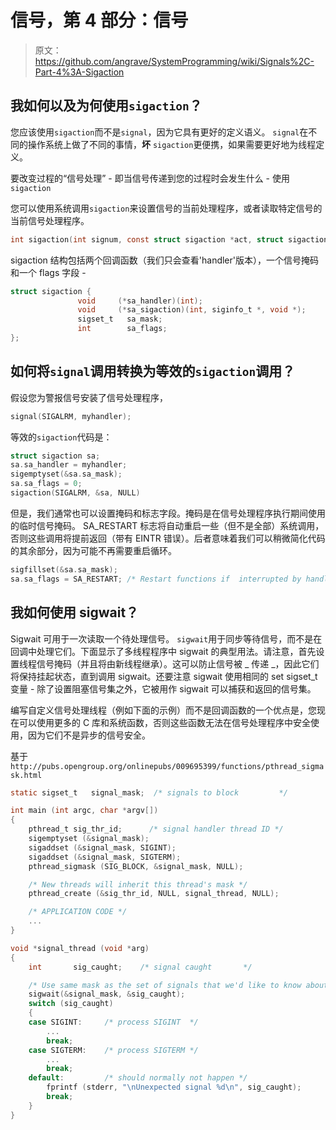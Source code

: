 # 信号，第 4 部分：信号

> 原文：<https://github.com/angrave/SystemProgramming/wiki/Signals%2C-Part-4%3A-Sigaction>

## 我如何以及为何使用`sigaction`？

您应该使用`sigaction`而不是`signal`，因为它具有更好的定义语义。 `signal`在不同的操作系统上做了不同的事情，**坏** `sigaction`更便携，如果需要更好地为线程定义。

要改变过程的“信号处理” - 即当信号传递到您的过程时会发生什么 - 使用`sigaction`

您可以使用系统调用`sigaction`来设置信号的当前处理程序，或者读取特定信号的当前信号处理程序。

```c
int sigaction(int signum, const struct sigaction *act, struct sigaction *oldact);
```

sigaction 结构包括两个回调函数（我们只会查看'handler'版本），一个信号掩码和一个 flags 字段 -

```c
struct sigaction {
               void     (*sa_handler)(int);
               void     (*sa_sigaction)(int, siginfo_t *, void *);
               sigset_t   sa_mask;
               int        sa_flags;
}; 
```

## 如何将`signal`调用转换为等效的`sigaction`调用？

假设您为警报信号安装了信号处理程序，

```c
signal(SIGALRM, myhandler);
```

等效的`sigaction`代码是：

```c
struct sigaction sa; 
sa.sa_handler = myhandler;
sigemptyset(&sa.sa_mask);
sa.sa_flags = 0; 
sigaction(SIGALRM, &sa, NULL)
```

但是，我们通常也可以设置掩码和标志字段。掩码是在信号处理程序执行期间使用的临时信号掩码。 SA_RESTART 标志将自动重启一些（但不是全部）系统调用，否则这些调用将提前返回（带有 EINTR 错误）。后者意味着我们可以稍微简化代码的其余部分，因为可能不再需要重启循环。

```c
sigfillset(&sa.sa_mask);
sa.sa_flags = SA_RESTART; /* Restart functions if  interrupted by handler */     
```

## 我如何使用 sigwait？

Sigwait 可用于一次读取一个待处理信号。 `sigwait`用于同​​步等待信号，而不是在回调中处理它们。下面显示了多线程程序中 sigwait 的典型用法。请注意，首先设置线程信号掩码（并且将由新线程继承）。这可以防止信号被 _ 传递 _，因此它们将保持挂起状态，直到调用 sigwait。还要注意 sigwait 使用相同的 set sigset_t 变量 - 除了设置阻塞信号集之外，它被用作 sigwait 可以捕获和返回的信号集。

编写自定义信号处理线程（例如下面的示例）而不是回调函数的一个优点是，您现在可以使用更多的 C 库和系统函数，否则这些函数无法在信号处理程序中安全使用，因为它们不是异步的信号安全。

基于`http://pubs.opengroup.org/onlinepubs/009695399/functions/pthread_sigmask.html`

```c
static sigset_t   signal_mask;  /* signals to block         */

int main (int argc, char *argv[])
{
    pthread_t sig_thr_id;      /* signal handler thread ID */
    sigemptyset (&signal_mask);
    sigaddset (&signal_mask, SIGINT);
    sigaddset (&signal_mask, SIGTERM);
    pthread_sigmask (SIG_BLOCK, &signal_mask, NULL);

    /* New threads will inherit this thread's mask */
    pthread_create (&sig_thr_id, NULL, signal_thread, NULL);

    /* APPLICATION CODE */
    ...
}

void *signal_thread (void *arg)
{
    int       sig_caught;    /* signal caught       */

    /* Use same mask as the set of signals that we'd like to know about! */
    sigwait(&signal_mask, &sig_caught);
    switch (sig_caught)
    {
    case SIGINT:     /* process SIGINT  */
        ...
        break;
    case SIGTERM:    /* process SIGTERM */
        ...
        break;
    default:         /* should normally not happen */
        fprintf (stderr, "\nUnexpected signal %d\n", sig_caught);
        break;
    }
}
```